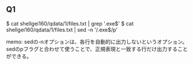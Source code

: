 ## Q1

$ cat shellgei160/qdata/1/files.txt | grep '\.exe$'
$ cat shellgei160/qdata/1/files.txt | sed -n '/\.exe$/p'

memo:
sedの-nオプションは、各行を自動的に出力しないというオプション。
sedのpフラグと合わせて使うことで、正規表現と一致する行だけ出力することができる。

